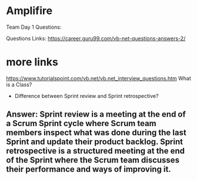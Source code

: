 # Amplifire
Team Day 1
Questions:

Questions Links:
https://career.guru99.com/vb-net-questions-answers-2/
# more links
https://www.tutorialspoint.com/vb.net/vb.net_interview_questions.htm
What is a Class?


* Difference between Sprint review and Sprint retrospective?
## Answer: Sprint review is a meeting at the end of a Scrum Sprint cycle where Scrum team members inspect what was done during the last Sprint and update their product backlog. Sprint retrospective is a structured meeting at the end of the Sprint where the Scrum team discusses their performance and ways of improving it.
